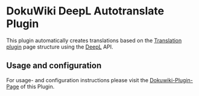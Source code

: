 # DokuWiki DeepL Autotranslate Plugin
This plugin automatically creates translations based on the [Translation plugin](https://www.dokuwiki.org/plugin:translation) page structure using the [DeepL](https://deepl.com) API. 

## Usage and configuration
For usage- and configuration instructions please visit the [Dokuwiki-Plugin-Page](https://www.dokuwiki.org/plugin:deeplautotranslate) of this Plugin.